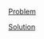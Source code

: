 [Problem](https://leetcode.com/problems/simplify-path)

[Solution](https://leetcode.com/problems/simplify-path/solutions/3410079/71-simplify-path-simple-solution)

